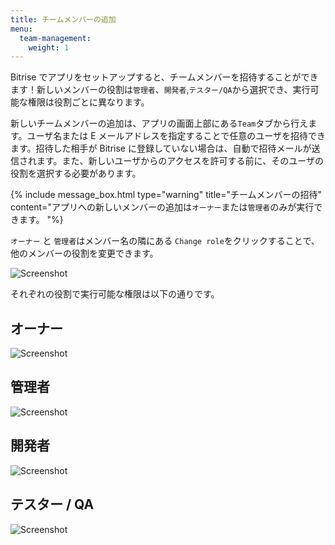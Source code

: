 ```yaml
---
title: チームメンバーの追加
menu:
  team-management:
    weight: 1
---
```


Bitrise でアプリをセットアップすると、チームメンバーを招待することができます！新しいメンバーの役割は`管理者`、`開発者`,`テスター/QA`から選択でき、実行可能な権限は役割ごとに異なります。

新しいチームメンバーの追加は、アプリの画面上部にある`Team`タブから行えます。ユーザ名または E メールアドレスを指定することで任意のユーザを招待できます。招待した相手が Bitrise に登録していない場合は、自動で招待メールが送信されます。また、新しいユーザからのアクセスを許可する前に、そのユーザの役割を選択する必要があります。

{% include message_box.html type="warning" title="チームメンバーの招待" content="アプリへの新しいメンバーの追加は`オーナー`または`管理者`のみが実行できます。
"%}

`オーナー` と `管理者`はメンバー名の隣にある `Change role`をクリックすることで、他のメンバーの役割を変更できます。

![Screenshot](/img/team-management/add-new-member.png)

それぞれの役割で実行可能な権限は以下の通りです。

## オーナー

![Screenshot](/img/team-management/owners.png)

## 管理者

![Screenshot](/img/team-management/admins.png)

## 開発者

![Screenshot](/img/team-management/developers.png)

## テスター / QA

![Screenshot](/img/team-management/testers-qa.png)
